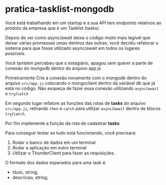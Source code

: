 # pratica-tasklist-mongodb

Você está trabalhando em um startup e a sua API tem endpoints relativos ao produto da empresa que é um Tasklist (tasks).

Depois de ver como async/await deixa o código muito mais legível que deixar várias promessas umas dentros das outras, você decidiu refatorar o sistema para que fosse utilizado async/await em todos os lugares possíveis.

Você também percebeu que o estagiário, apagou sem querer a parte de conexão do mongodb dentro do arquivo app.js

Primeiramente Crie a conexão novamente com o mongodb dentro do arquivo `src/app.js` colocando o mongoclient dentro da variável db que já está no código. Não esqueça de fazer essa conexão utilizando `async`/`await` e `try`/`catch`

Em segundo lugar refatore as funções das rotas de **tasks** do arquivo `src/app.js`, retirando `then` e `catch` para utilizar `async`/`await` dentro de blocos `try`/`catch`.

Por fim implemente a função da rota de cadastrar **tasks**

Para conseguir testar se tudo está funcionando, você precisará:

1. Rodar o banco de dados em um terminal
2. Rodar a aplicação em outro terminal
3. Utilizar o ThunderClient para fazer as requisições.

O formato dos dados esperados para uma task é:

- titulo, string;
- descricao, string;

